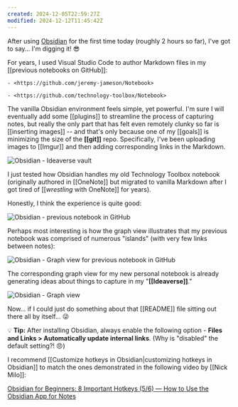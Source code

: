 ```yaml
---
created: 2024-12-05T22:59:27Z
modified: 2024-12-12T11:45:42Z
---
```


After using [Obsidian](https://obsidian.md/) for the first time today (roughly 2 hours so far), I've got to say… I'm digging it! 😎

For years, I used Visual Studio Code to author Markdown files in my [[previous notebooks on GitHub]]:

	- <https://github.com/jeremy-jameson/Notebook>

	- <https://github.com/technology-toolbox/Notebook>

The vanilla Obsidian environment feels simple, yet powerful. I'm sure I will eventually add some [[plugins]] to streamline the process of capturing notes, but really the only part that has felt even remotely clunky so far is [[inserting images]] -- and that's only because one of my [[goals]] is minimizing the size of the **[[git]]** repo. Specifically, I've been uploading images to [[Imgur]] and then adding corresponding links in the Markdown.

![Obsidian - Ideaverse vault](https://i.imgur.com/QRRQEBc.png)

I just tested how Obsidian handles my old Technology Toolbox notebook (originally authored in [[OneNote]] but migrated to vanilla Markdown after I got tired of [[*wrestling* with OneNote]] for years).

Honestly, I think the experience is quite good:

![Obsidian - previous notebook in GitHub](https://i.imgur.com/HmRBN7s.png)

Perhaps most interesting is how the graph view illustrates that my previous notebook was comprised of numerous "islands" (with very few links between notes):

![Obsidian - Graph view for previous notebook in GitHub](https://i.imgur.com/8M3CqVO.png)

The corresponding graph view for my new personal notebook is already generating ideas about things to capture in my "**[[Ideaverse]]**."

![Obsidian - Graph view](https://i.imgur.com/Fjn0dJT.png)

Now… if I could just do something about that [[README]] file sitting out there all by itself… 😜

💡 **Tip:** After installing Obsidian, always enable the following option - **Files and Links > Automatically update internal links**. (Why is "disabled" the default setting?! 😠)

I recommend [[Customize hotkeys in Obsidian|customizing hotkeys in Obsidian]] to match the ones demonstrated in the following video by [[Nick Milo]]:

[Obsidian for Beginners: 8 Important Hotkeys (5/6) — How to Use the Obsidian App for Notes](https://www.youtube.com/watch?v=cDcoBMVJsvk)
